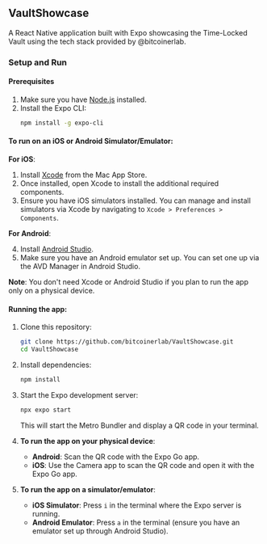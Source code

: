 ## VaultShowcase

A React Native application built with Expo showcasing the Time-Locked Vault using the tech stack provided by @bitcoinerlab.

### Setup and Run

#### Prerequisites

1. Make sure you have [Node.js](https://nodejs.org/) installed.
2. Install the Expo CLI: 
    ```bash
    npm install -g expo-cli
    ```

#### To run on an iOS or Android Simulator/Emulator:

**For iOS**:

1. Install [Xcode](https://apps.apple.com/app/xcode/id497799835) from the Mac App Store.
2. Once installed, open Xcode to install the additional required components.
3. Ensure you have iOS simulators installed. You can manage and install simulators via Xcode by navigating to `Xcode > Preferences > Components`.

**For Android**:

4. Install [Android Studio](https://developer.android.com/studio).
5. Make sure you have an Android emulator set up. You can set one up via the AVD Manager in Android Studio.

**Note**: You don't need Xcode or Android Studio if you plan to run the app only on a physical device.

#### Running the app:

1. Clone this repository:
    ```bash
    git clone https://github.com/bitcoinerlab/VaultShowcase.git
    cd VaultShowcase
    ```

2. Install dependencies:
    ```bash
    npm install
    ```

3. Start the Expo development server:
    ```bash
    npx expo start
    ```

    This will start the Metro Bundler and display a QR code in your terminal.

4. **To run the app on your physical device**:
    - **Android**: Scan the QR code with the Expo Go app.
    - **iOS**: Use the Camera app to scan the QR code and open it with the Expo Go app.

5. **To run the app on a simulator/emulator**:
    - **iOS Simulator**: Press `i` in the terminal where the Expo server is running.
    - **Android Emulator**: Press `a` in the terminal (ensure you have an emulator set up through Android Studio).
